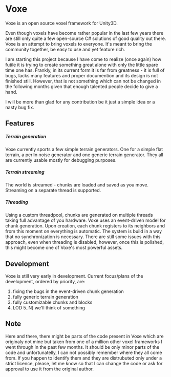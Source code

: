 # Voxe
Voxe is an open source voxel framework for Unity3D.

Even though voxels have become rather popular in the last few years there are still only quite a few open-source C# solutions of good quality out there. Voxe is an attempt to bring voxels to everyone. It's meant to bring the community together, be easy to use and yet feature rich.

I am starting this project because I have come to realize (once again) how futile it is trying to create something great alone with only the little spare time one has. Frankly, in its current form it is far from greatness - it is full of bugs, lacks many features and proper documention and its design is not finished still. However, that is not something which can not be changed in the following months given that enough talented people decide to give a hand.

I will be more than glad for any contribution be it just a simple idea or a nasty bug fix.

## Features

##### Terrain generation
Voxe currently sports a few simple terrain generators. One for a simple flat terrain, a perlin noise generator and one generic terrain generator. They all are currently usable mostly for debugging purposes.

##### Terrain streaming
The world is streamed - chunks are loaded and saved as you move. Streaming on a separate thread is supported.

##### Threading
Using a custom threadpool, chunks are generated on multiple threads taking full advantage of you hardware. Voxe uses an event-driven model for chunk generation. Upon creation, each chunk registers to its neighbors and from this moment on everything is automatic. The system is build in a way
that no synchronization is necessary.
There are still some issues with this approach, even when threading is disabled, however, once this is polished, this might become one of Voxe's most powerful assets.

## Development
Voxe is still very early in development. Current focus/plans of the development, ordered by priority, are:
1) fixing the bugs in the event-driven chunk generation
2) fully generic terrain generation
3) fully customizable chunks and blocks
4) LOD
5..N) we'll think of something

## Note
Here and there, there might be parts of the code present in Voxe which are originaly not mine but taken from one of a million other voxel frameworks I went through in the past few months. It should be only minor parts of the code and unfortunatelly, I can not possibly remember where they all come from. If you happen to identify them and they are distrubuted only under a strict licence, please, let me know so that I can change the code or ask for approval to use it from the original author.
